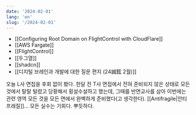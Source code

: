 ```yaml
---
date: '2024-02-01'
lang: 'en'
slug: '/2024-02-01'
---
```


- [[Configuring Root Domain on FlightControl with CloudFlare]]
- [[AWS Fargate]]
- [[FlightControl]]
- [[두그열]]
- [[shadcn]]
- [[디지털 브레인과 개발에 대한 질문 편지 (24誠鉉 2월)]]

오늘 L사 면접을 후회 없이 봤다. 한달 전 T사 면접에서 전혀 준비되지 않은 상태로 모든 것에서 탈탈 털렸고 당황해서 횡설수설하고 했는데, 그때를 반면교사를 삼아 이번에는 관련 영역 모든 것을 모든 면에서 완벽하게 준비했다(고 생각한다). [[Antifragile|안티프래질]]... 모든 실수는 기회다. 뿌듯하다.
